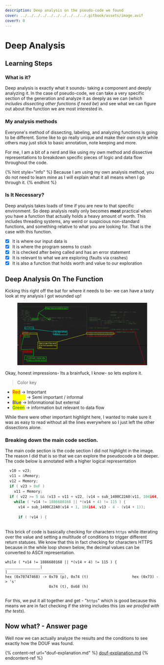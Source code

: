 ```yaml
---
description: Deep analysis on the pseudo-code we found
cover: ../../../../../../../../../../.gitbook/assets/image.avif
coverY: 0
---
```


# Deep Analysis

## Learning Steps

### What is it?

Deep analysis is exactly what it sounds- taking a component and deeply analyzing it. In the case of pseudo-code, we can take a very specific section of the generation and analyze it as deeply as we can (_which includes dissecting other functions if need be_) and see what we can figure out about the function we are most interested in.

### My analysis methods

Everyone's method of dissecting, labeling, and analyzing functions is going to be different. Some like to go really unique and make their own style while others may just stick to basic annotation, note keeping and more.

For me, I am a bit of a nerd and like using my own method and dissective representations to breakdown specific pieces of logic and data flow throughout the code.

{% hint style="info" %}
Because I am using my own analysis method, you do not need to learn mine as I will explain what it all means when I go through it.&#x20;
{% endhint %}

### Is It Necessary?

Deep analysis takes loads of time if you are new to that specific environment. So deep analysis really only becomes **most** practical when you have a function that actually holds a heavy amount of worth. This includes threading systems, any weird or suspicious non-standard functions, and something relative to what you are looking for. That is the case with this function.

* [x] It is where our input data is
* [x] It is where the program seems to crash
* [x] It is checked after being called and has an error statement
* [x] It is relevant to what we are exploring (faults via crashes)
* [x] It is also a function that holds worth and value to our exploration

## Deep Analysis On The Function

Kicking this right off the bat for where it needs to be- we can have a tasty look at my analysis I got wounded up!

<figure><img src="../../../../../../../../../../.gitbook/assets/PseudoCodeAnalysis (2).png" alt=""><figcaption></figcaption></figure>

Okay, honest impressions- Its a brainfuck, I know- so lets explore it.

> Color key

* <mark style="color:red;">Red</mark>        -> Important
* <mark style="color:yellow;">Yellow</mark>    -> Semi important / informal
* <mark style="color:blue;">Blue</mark>        -> Informational but external
* <mark style="color:green;">Green</mark>     -> information but relevant to data flow

While there were other important highlight here, I wanted to make sure it was as easy to read without all the lines everywhere so I just left the other dissections alone.

### Breaking down the main code section.

The main code section is the code section I did not highlight in the image. The reason I did that is so that we can explore the pseudocode a bit deeper. The code below is annotated with a higher logical representation

```cpp
  v10 = v23;                                                                                                     |                                             +
  v11 = &Memory;                                                                                                 |                                        (0x70747468) -> ptth   (0x73) -> 's' = https
  v12 = Memory;                                                                                                  |                                             |                 |
  if ( v23 > 0xF )                                                                                               |                                        1886680168            115
    v11 = Memory;                                                                                                |                                       _____________________  
  if ( v22 >= 5 && (v13 = v11 + v22, (v14 = sub_1400C22A0(v11, 104i64, v22 - 4)) != 0) ) {                       | <- [important(C)]                     ^    ___ || = OR       ^
    while ( *v14 != 1886680168 || *(v14 + 4) != 115 ) {                                                          | <- [important(B)] COND                ^    ^                 ^
      v14 = sub_1400C22A0(v14 + 1, 104i64, v13 - 4 - (v14 + 1));                                                 | <- [important(A)]|    \ if (v14 != "http" || *(v14 + 4) != "s") -> do {
                                                                                                                 |                  |---->|     sub_1400C22A0(v14 + 1, 104i64, v13 - 4 - (v14 + 1))---\
      if ( !v14 ) {                                                                                              |                  |     |     inc v14 by 1;                         <- changes this |    
                                                                                                                 |                  |     |  
```

&#x20;This brick of code is basically checking for characters `https` while itterating over the value and setting a multitude of conditions to trigger different return statuses. We know that this in fact checking for characters HTTPS because in the while loop shown below, the decimal values can be converted to ASCII representation.

```
while ( *v14 != 1886680168 || *(v14 + 4) != 115 ) { 
________________|                            |__________________________
hex (0x70747468) -> 0x70 (p), 0x74 (t)                    hex (0x73) -> 's'
                    0x74 (t), 0x68 (h)
                                
```

For this, we put it all together and get - "`https`" which is good because this means we are in fact checking if the string includes this (_as we proofed with the tests_).

## Now what? - Answer page

Well now we can actually analyze the results and the conditions to see exactly how the DOUF was found.

{% content-ref url="douf-explanation.md" %}
[douf-explanation.md](douf-explanation.md)
{% endcontent-ref %}
